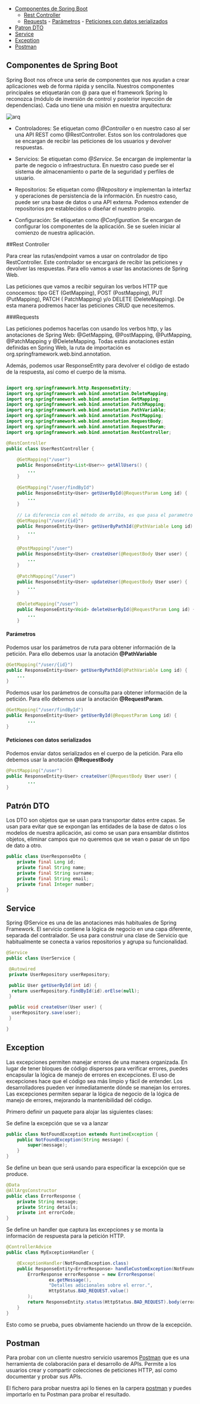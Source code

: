 


  - [Componentes de Spring Boot](#componentes-de-spring-boot)
    - [Rest Controller](#rest-controller)
    - [Requests](#requests)
            - [Parámetros](#parámetros)
            - [Peticiones con datos serializados](#peticiones-con-datos-serializados)
   - [Patron DTO](#patron-dto)
   - [Service](#service)
   - [Exception](#exception)
   - [Postman](#postman)

## Componentes de Spring Boot
Spring Boot nos ofrece una serie de componentes que nos ayudan a crear aplicaciones web de forma rápida y sencilla. Nuestros componentes principales se etiquetarán con @ para que el framework Spring lo reconozca (módulo de inversión de control y posterior inyección de dependencias). Cada uno tiene una misión en nuestra arquitectura:

![arq](assets/components.png)

- Controladores: Se etiquetan como *@Controller* o en nuestro caso al ser una API REST como @RestController. Estos son
  los controladores que se encargan de recibir las peticiones de los usuarios y devolver respuestas.

- Servicios: Se etiquetan como *@Service*. Se encargan de implementar la parte de negocio o infraestructura. En nuestro
  caso puede ser el sistema de almacenamiento o parte de la seguridad y perfiles de usuario.

- Repositorios: Se etiquetan como *@Repository* e implementan la interfaz y operaciones de persistencia de la
  información. En nuestro caso, puede ser una base de datos o una API externa. Podemos extender de repositorios pre
  establecidos o diseñar el nuestro propio.

- Configuración: Se etiquetan como *@Configuration*. Se encargan de configurar los componentes de la aplicación. Se se
  suelen iniciar al comienzo de nuestra aplicación.
  

##Rest Controller

Para crear las rutas/endpoint vamos a usar on controlador de tipo RestController. Este controlador se encargará de recibir las peticiones y devolver las respuestas. Para ello vamos a usar las anotaciones de Spring Web.

Las peticiones que vamos a recibir seguiran los verbos HTTP que conocemos: tipo GET (GetMapping), POST (PostMapping), PUT (PutMapping), PATCH ( PatchMapping) y/o DELETE (DeleteMapping). De esta manera podremos hacer las peticiones CRUD que necesitemos.  


###Requests

Las peticiones podemos hacerlas con usando los verbos http, y las anotaciones de Spring Web: @GetMapping, @PostMapping, @PutMapping, @PatchMapping y @DeleteMapping. Todas estás anotaciones están definidas en Spring Web, la ruta de importación es org.springframework.web.bind.annotation.


Además, podemos usar ResponseEntity para devolver el código de estado de la respuesta, así como el cuerpo de la misma.

```java

import org.springframework.http.ResponseEntity;
import org.springframework.web.bind.annotation.DeleteMapping;
import org.springframework.web.bind.annotation.GetMapping;
import org.springframework.web.bind.annotation.PatchMapping;
import org.springframework.web.bind.annotation.PathVariable;
import org.springframework.web.bind.annotation.PostMapping;
import org.springframework.web.bind.annotation.RequestBody;
import org.springframework.web.bind.annotation.RequestParam;
import org.springframework.web.bind.annotation.RestController;

@RestController
public class UserRestController {
	
	@GetMapping("/user")
	public ResponseEntity<List<User>> getAllUsers() {
		...
	}
	
	@GetMapping("/user/findById")
	public ResponseEntity<User> getUserById(@RequestParam Long id) {
		...
	}
	
	// La diferencia con el método de arriba, es que pasa el parametro en el path de la ruta, en vez de como parametro
	@GetMapping("/user/{id}")
    public ResponseEntity<User> getUserByPathId(@PathVariable Long id) {
        ...
    }
	
	@PostMapping("/user")
	public ResponseEntity<User> createUser(@RequestBody User user) {
		...
	}
	
	@PatchMapping("/user")
	public ResponseEntity<User> updateUser(@RequestBody User user) {
		...
	}
	
	@DeleteMapping("/user")
	public ResponseEntity<Void> deleteUserById(@RequestParam Long id) {
		...
	}

```


#### Parámetros

Podemos usar los parámetros de ruta para obtener información de la petición. Para ello debemos usar la anotación
**@PathVariable**

```java
@GetMapping("/user/{id}")
public ResponseEntity<User> getUserByPathId(@PathVariable Long id) {
    ...
}
```


Podemos usar los parámetros de consulta para obtener información de la petición. Para ello debemos usar la anotación
**@RequestParam**.

```java
@GetMapping("/user/findById")
public ResponseEntity<User> getUserById(@RequestParam Long id) {
		...
}
```

#### Peticiones con datos serializados

Podemos enviar datos serializados en el cuerpo de la petición. Para ello debemos usar la anotación **@RequestBody**

```java
@PostMapping("/user")
public ResponseEntity<User> createUser(@RequestBody User user) {
		...
}
```

## Patrón DTO
Los DTO son objetos que se usan para transportar datos entre capas. Se usan para evitar que se expongan las entidades de la base de datos o los modelos de nuestra aplicación, asi como se usan para ensamblar distintos objetos, eliminar campos que no queremos que se vean o pasar de un tipo de dato a otro. 

```java
public class UserResponseDto {
    private final Long id;
    private final String name;
    private final String surname;
    private final String email;
    private final Integer number;
}

```

## Service 
Spring @Service es una de las anotaciones más habituales de Spring Framework. El servicio contiene la lógica de negocio en una capa diferente, separada del contralador. Se usa para construir una clase de Servicio que habitualmente se conecta a varios repositorios y agrupa su funcionalidad.


```java
@Service
public class UserService {

 @Autowired
 private UserRepository userRepository;

 public User getUserById(int id) {
  return userRepository.findById(id).orElse(null);
 }

 public void createUser(User user) {
  userRepository.save(user);
 }

} 
```

## Exception

Las excepciones permiten manejar errores de una manera organizada. En lugar de tener bloques de código dispersos para verificar errores, puedes encapsular la lógica de manejo de errores en excepciones. 
El uso de excepciones hace que el código sea más limpio y fácil de entender. Los desarrolladores pueden ver inmediatamente dónde se manejan los errores. Las excepciones permiten separar la lógica de negocio de la lógica de manejo de errores, mejorando la mantenibilidad del código.   

Primero definir un paquete para alojar las siguientes clases:

Se define la excepción que se va a lanzar
```java
public class NotFoundException extends RuntimeException {
    public NotFoundException(String message) {
        super(message);
    }
}
```

Se define un bean que será usando para especificar la excepción que se produce.
```java
@Data
@AllArgsConstructor
public class ErrorResponse {
    private String message;
    private String details;
    private int errorCode;
}
```

Se define un handler que captura las excepciones y se monta la información de respuesta para la petición HTTP.
```java
@ControllerAdvice
public class MyExceptionHandler {

    @ExceptionHandler(NotFoundException.class)
    public ResponseEntity<ErrorResponse> handleCustomException(NotFoundException ex) {
        ErrorResponse errorResponse = new ErrorResponse(
                ex.getMessage(),
                "Detalles adicionales sobre el error.",
                HttpStatus.BAD_REQUEST.value()
        );
        return ResponseEntity.status(HttpStatus.BAD_REQUEST).body(errorResponse);
    }
}
```
Esto como se prueba, pues obviamente haciendo un throw de la excepción. 

## Postman

Para probar con un cliente nuestro servicio usaremos [Postman](https://www.postman.com/) que es una herramienta de
colaboración para el desarrollo de APIs. Permite a los usuarios crear y compartir colecciones de peticiones HTTP, así
como documentar y probar sus APIs.

El fichero para probar nuestra api lo tienes en la carpera [postman](./postman) y puedes importarlo en tu Postman para
probar el resultado.


